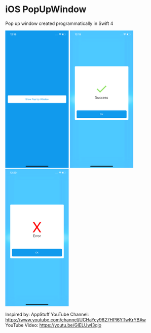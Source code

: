 # iOS PopUpWindow
 Pop up window created programmatically in Swift 4

<img src="Screenshots/1.png" width="200"> <img src="Screenshots/2.png" width="200"> <img src="Screenshots/3.png" width="200">

Inspired by: AppStuff
YouTube Channel: https://www.youtube.com/channel/UCHaYcy9627HPl6YTwKrYBAw
YouTube Video: https://youtu.be/GIELUwI3qio
